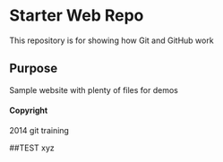# Starter Web Repo

This repository is for showing how Git and GitHub work

## Purpose

Sample website with plenty of files for demos

#### Copyright
2014 git training

##TEST
xyz
